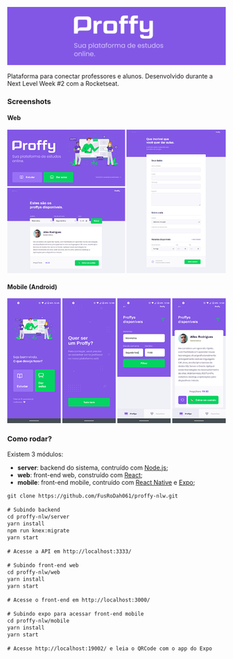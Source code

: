 ![Proffy](./.github/banner-lg.png)

Plataforma para conectar professores e alunos. Desenvolvido durante a Next Level Week #2 com a Rocketseat.

### Screenshots

#### Web
<p align="center">
  <img alt="Web screenshot" src="./.github/web.png">
</p>

#### Mobile (Android)
<p align="center">
  <img alt="Web screenshot" src="./.github/mobile.png">
</p>

### Como rodar?

Existem 3 módulos:
- **server**: backend do sistema, contruído com [Node.js](https://nodejs.org/);
- **web**: front-end web, construído com [React](https://reactjs.org);
- **mobile**: front-end mobile, contruído com [React Native](https://reactnative.dev/) e [Expo](https://expo.io/);

```shell
git clone https://github.com/FusRoDah061/proffy-nlw.git

# Subindo backend
cd proffy-nlw/server
yarn install
npm run knex:migrate
yarn start

# Acesse a API em http://localhost:3333/

# Subindo front-end web
cd proffy-nlw/web
yarn install
yarn start

# Acesse o front-end em http://localhost:3000/

# Subindo expo para acessar front-end mobile
cd proffy-nlw/mobile
yarn install
yarn start

# Acesse http://localhost:19002/ e leia o QRCode com o app do Expo
```

